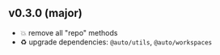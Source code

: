 ## v0.3.0 (major)

* 💥 remove all "repo" methods
* ♻️ upgrade dependencies: `@auto/utils`, `@auto/workspaces`
